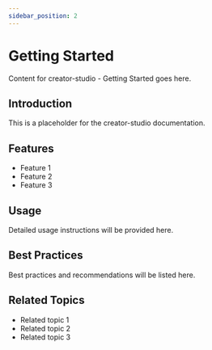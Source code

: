 ```yaml
---
sidebar_position: 2
---
```


# Getting Started

Content for creator-studio - Getting Started goes here.

## Introduction

This is a placeholder for the creator-studio documentation.

## Features

- Feature 1
- Feature 2
- Feature 3

## Usage

Detailed usage instructions will be provided here.

## Best Practices

Best practices and recommendations will be listed here.

## Related Topics

- Related topic 1
- Related topic 2
- Related topic 3
